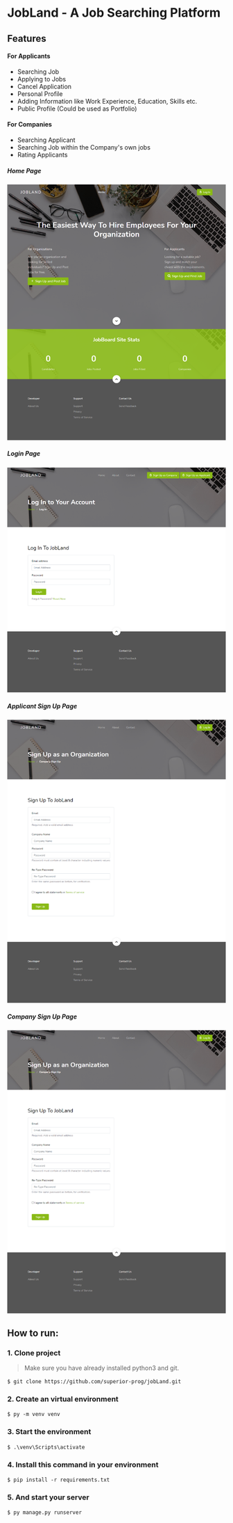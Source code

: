 # JobLand - A Job Searching Platform

## Features
#### For Applicants
<ul>
    <li>Searching Job</li>
    <li>Applying to Jobs</li>
    <li>Cancel Application</li>
    <li>Personal Profile</li>
    <li>Adding Information like Work Experience, Education, Skills etc.</li>
    <li>Public Profile (Could be used as Portfolio)</li>
</ul>

#### For Companies
<ul>
    <li>Searching Applicant</li>
    <li>Searching Job within the Company's own jobs</li>
    <li>Rating Applicants</li>
</ul>


##### Home Page
![logo](/ss/home.png?raw=true "Logo")

##### Login Page
![logo](/ss/login.png?raw=true "Logo")

##### Applicant Sign Up Page
![logo](/ss/signup2.png?raw=true "Logo")

##### Company Sign Up Page
![logo](/ss/signup1.png?raw=true "Logo")


## How to run:
### 1. Clone project
> Make sure you have already installed python3 and git.
```
$ git clone https://github.com/superior-prog/jobLand.git
```

### 2. Create an virtual environment
```
$ py -m venv venv
```
### 3. Start the environment
```
$ .\venv\Scripts\activate
```
### 4. Install this command in your environment
```
$ pip install -r requirements.txt
```
### 5. And start your server
```
$ py manage.py runserver
```
